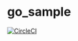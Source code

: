 # go_sample

[![CircleCI](https://circleci.com/gh/z-ohnami/go_sample.svg?style=svg)](https://circleci.com/gh/z-ohnami/go_sample)

